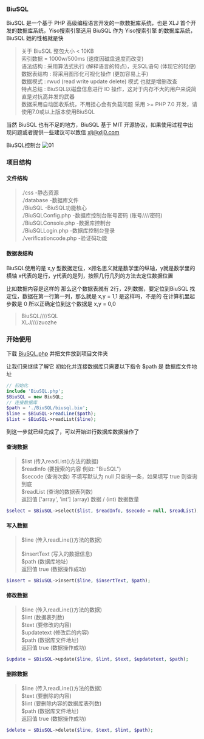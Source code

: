 ### BiuSQL
BiuSQL 是一个基于 PHP 高级编程语言开发的一款数据库系统，也是 XLJ 首个开发的数据库系统，Yiso搜索引擎选用 BiuSQL 作为 Yiso搜索引擎 的数据库系统，BiuSQL 她的性格就是快

> 关于 BiuSQL
> 整包大小 < 10KB<br>
> 索引数据 = 1000w/500ms (速度因磁盘速度而改变)<br>
> 语法结构 : 采用算法式执行 (解释语言的特点)，无SQL语句 (体现它的轻便)<br>
> 数据表结构 : 将采用图形化可视化操作 (更加容易上手)<br>
> 数据模式 : rwud (read write update delete) 模式 也就是增删改查<br>
> 特点总结 : BiuSQL以磁盘信息进行 IO 操作，这对于内存不大的用户来说简直是对抗高并发的武器<br>
> 数据采用自动回收系统，不用担心会有负载问题
> 采用 >= PHP 7.0 开发，请使用7.0或以上版本使用BiuSQL

当然 BiuSQL 也有不足的地方，BiuSQL 基于 MIT 开源协议，如果使用过程中出现问题或者提供一些建议可以致信 xlj@xlj0.com

BiuSQL控制台
![01][1]

### 项目结构
#### 文件结构
> ./css -静态资源<br>
> ./database -数据库文件<br>
> ./BiuSQL -BiuSQL功能核心<br>
> ./BiuSQLConfig.php -数据库控制台账号密码 (账号////密码)<br>
> ./BiuSQLConsole.php -数据库控制台<br>
> ./BiuSQLLogin.php -数据库控制台登录<br>
> ./verificationcode.php -验证码功能<br>

#### 数据表结构
BiuSQL使用的是 x,y 型数据定位，x顾名思义就是数学里的纵轴，y就是数学里的横轴
x代表的是行，y代表的是列，按照几行几列的方法去定位数据位置

比如数据内容是这样的
那么这个数据表就有 2行，2列数据，要定位到BiuSQL 找定位，数据在第一行第一列，那么就是 x,y = 1,1
是这样吗，不是的
在计算机里起步数是 0
所以正确定位到这个数据是 x,y = 0,0
> BiuSQL////SQL<br>
> XLJ////zuozhe

### 开始使用
下载 [BiuSQL.php][2] 并把文件放到项目文件夹

让我们来继续了解它
初始化并连接数据库只需要以下指令
$path 是 数据库文件地址
```php
// 初始化
include 'BiuSQL.php';
$BiuSQL = new BiuSQL;
// 连接数据库
$path = './BiuSQL/biusql.biu';
$line = $BiuSQL->readLine($path);
$list = $BiuSQL->readList($line);
```

到这一步就已经完成了，可以开始进行数据库数据操作了
#### **查询数据**
> $list (传入readList()方法的数据)<br>
> $readInfo (要搜索的内容 例如: "BiuSQL")<br>
> $secode (查询次数) 不填写默认为 null 只查询一条，如果填写 true 则查询到底<br>
> $readList (查询的数据表列数)<br>
> 返回值 ['array', 'int'] (array) 数据 / (int) 数据数量<br>
```php
$select = $BiuSQL->select($list, $readInfo, $secode = null, $readList);
```

#### **写入数据**
> $line (传入readLine()方法的数据)<br><br>
> $insertText (写入的数据信息)<br>
> $path (数据库地址)<br>
> 返回值 true (数据操作成功)<br>
```php
$insert = $BiuSQL->insert($line, $insertText, $path);
```

#### **修改数据**
> $line (传入readLine()方法的数据)<br>
> $lint (数据表列数)<br>
> $text (要修改的内容)<br>
> $updatetext (修改后的内容)<br>
> $path (数据库文件地址)<br>
> 返回值 true (数据操作成功)<br>
```php
$update = $BiuSQL->update($line, $lint, $text, $updatetext, $path);
```

#### **删除数据**
> $line (传入readLine()方法的数据)<br>
> $text (要删除的内容)<br>
> $lint (要删除内容的数据库表列数)<br>
> $path (数据库文件地址)<br>
> 返回值 true (数据操作成功)<br>
```php
$delete = $BiuSQL->delete($line, $text, $lint, $path);
```


  [1]: https://xlj0.com/usr/uploads/2022/06/1468934152.png
  [2]: https://gitee.com/wxilejun/BiuSQL/blob/master/BiuSQL.php
